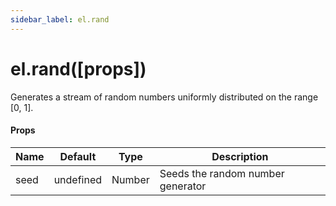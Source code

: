 ```yaml
---
sidebar_label: el.rand
---
```


# el.rand([props])

Generates a stream of random numbers uniformly distributed on the range [0, 1].

#### Props

| Name     | Default   | Type   | Description                            |
| -------- | --------- | ------ | -------------------------------------- |
| seed     | undefined | Number | Seeds the random number generator      |
